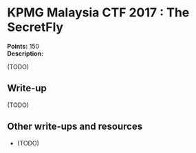 # KPMG Malaysia CTF 2017 : The SecretFly

**Points:** 150   
**Description:**

(TODO)

## Write-up

(TODO)

## Other write-ups and resources

* (TODO)